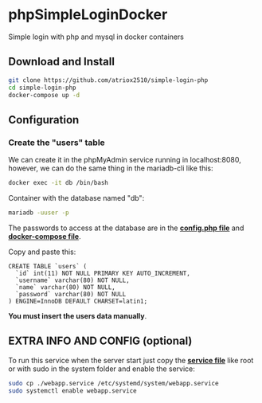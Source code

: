 # phpSimpleLoginDocker
Simple login with php and mysql in docker containers

## Download and Install
```bash
git clone https://github.com/atriox2510/simple-login-php
cd simple-login-php
docker-compose up -d
```

## Configuration
### Create the "users" table
We can create it in the phpMyAdmin service running in localhost:8080, however, we can do the same thing in the mariadb-cli like this:
```bash
docker exec -it db /bin/bash
```

Container with the database named "db":
```bash
mariadb -uuser -p
```
The passwords to access at the database are in the [**config.php file**](www/config.php) and [**docker-compose file**](docker-compose.yml).

Copy and paste this:
```MySQL
CREATE TABLE `users` (
  `id` int(11) NOT NULL PRIMARY KEY AUTO_INCREMENT,
  `username` varchar(80) NOT NULL,
  `name` varchar(80) NOT NULL,
  `password` varchar(80) NOT NULL
) ENGINE=InnoDB DEFAULT CHARSET=latin1;
```
**You must insert the users data manually**.

## EXTRA INFO AND CONFIG (optional)
To run this service when the server start just copy the [**service file**](webapp.service) like root or with sudo in the system folder and enable the service:
```bash
sudo cp ./webapp.service /etc/systemd/system/webapp.service
sudo systemctl enable webapp.service
```
